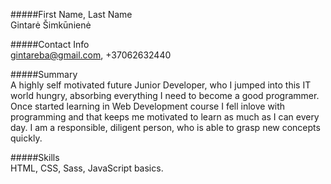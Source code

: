 #####First Name, Last Name  
Gintarė Šimkūnienė
  
#####Contact Info  
gintareba@gmail.com, +37062632440
  
#####Summary  
A highly self motivated future Junior Developer, who I jumped into this IT world hungry, absorbing everything I need to become a good programmer. Once started learning in Web Development course I fell inlove with programming and that keeps me motivated to learn as much as I can every day. I am a responsible, diligent person, who is able to grasp new concepts quickly.
  
#####Skills  
HTML, CSS, Sass, JavaScript basics.
